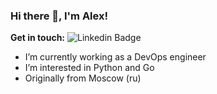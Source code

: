 ### Hi there 👋, I'm Alex!

**Get in touch:**
![Linkedin Badge](https://img.shields.io/badge/-ichetovkin-0072b1?style=flat&logo=Linkedin&logoColor=white&link=https://www.linkedin.com/in/aleksandr-ichetovkin-969a151a1)

- I’m currently working as a DevOps engineer
- I’m interested in Python and Go
- Originally from Moscow (ru)

<!--
**Nezuur/Nezuur** is a ✨ _special_ ✨ repository because its `README.md` (this file) appears on your GitHub profile.

Here are some ideas to get you started:

- 🔭 I’m currently working on ...
- 🌱 I’m currently learning ...
- 👯 I’m looking to collaborate on ...
- 🤔 I’m looking for help with ...
- 💬 Ask me about ...
- 📫 How to reach me: ...
- 😄 Pronouns: ...
- ⚡ Fun fact: ...
-->
